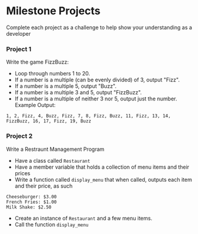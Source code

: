 # Milestone Projects
Complete each project as a challenge to help show your understanding as a developer

### Project 1
Write the game FizzBuzz:
- Loop through numbers 1 to 20.
- If a number is a multiple (can be evenly divided) of 3, output "Fizz".
- If a number is a multiple 5, output "Buzz".
- If a number is a multiple 3 and 5, output "FizzBuzz".
- If a number is a multiple of neither 3 nor 5, output just the number.
Example Output:
```
1, 2, Fizz, 4, Buzz, Fizz, 7, 8, Fizz, Buzz, 11, Fizz, 13, 14, FizzBuzz, 16, 17, Fizz, 19, Buzz
```

### Project 2
Write a Restraunt Management Program
- Have a class called `Restaurant`
- Have a member variable that holds a collection of menu items and their prices
- Write a function called `display_menu` that when called, outputs each item and their price, as such
```
Cheeseburger: $3.00
French Fries: $1.00
Milk Shake: $2.50
```
- Create an instance of `Restaurant` and a few menu items.
- Call the function `display_menu`
